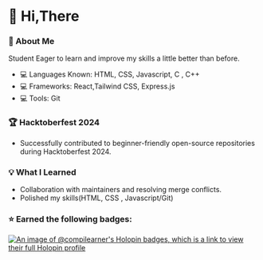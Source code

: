 # :wave: Hi,There  
### :star2: About Me   
Student
Eager to learn and improve my skills a little better than before.  
* :computer: Languages Known: HTML, CSS, Javascript, C , C++
* :computer: Frameworks: React,Tailwind CSS, Express.js
* :computer: Tools: Git

### :trophy: Hacktoberfest 2024
* Successfully contributed to beginner-friendly open-source repositories during Hacktoberfest 2024.
### :bulb: What I Learned
* Collaboration with maintainers and resolving merge conflicts.
* Polished my skills(HTML, CSS , Javascript/Git)
### :star: Earned the following badges:
  [![An image of @compilearner's Holopin badges, which is a link to view their full Holopin profile](https://holopin.me/compilearner)](https://holopin.io/@compilearner)
